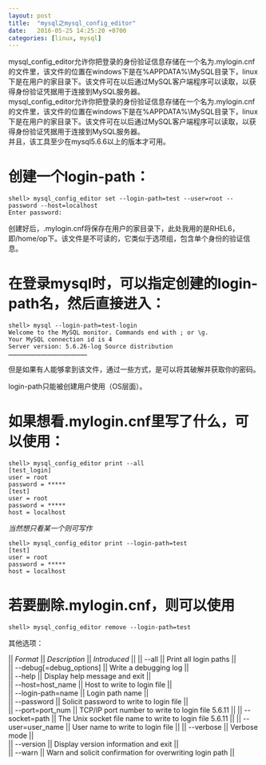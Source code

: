 ```yaml
---
layout: post
title:  "mysql之mysql_config_editor"
date:   2016-05-25 14:25:20 +0700
categories: [linux, mysql]
---
```


mysql_config_editor允许你把登录的身份验证信息存储在一个名为.mylogin.cnf的文件里，该文件的位置在windows下是在%APPDATA%\MySQL目录下，linux下是在用户的家目录下。该文件可在以后通过MySQL客户端程序可以读取，以获得身份验证凭据用于连接到MySQL服务器。  
mysql_config_editor允许你把登录的身份验证信息存储在一个名为.mylogin.cnf的文件里，该文件的位置在windows下是在%APPDATA%\MySQL目录下，linux下是在用户的家目录下。该文件可在以后通过MySQL客户端程序可以读取，以获得身份验证凭据用于连接到MySQL服务器。  
并且，该工具至少在mysql5.6.6以上的版本才可用。  


# 创建一个login-path：    

	shell> mysql_config_editor set --login-path=test --user=root --password --host=localhost
	Enter password:

创建好后，.mylogin.cnf将保存在用户的家目录下，此处我用的是RHEL6，即/home/op下。该文件是不可读的，它类似于选项组，包含单个身份的验证信息。 

# 在登录mysql时，可以指定创建的login-path名，然后直接进入：  

    shell> mysql --login-path=test-login
    Welcome to the MySQL monitor. Commands end with ; or \g.
    Your MySQL connection id is 4
    Server version: 5.6.26-log Source distribution
    …………………………………………………………

但是如果有人能够拿到该文件，通过一些方式，是可以将其破解并获取你的密码。  

login-path只能被创建用户使用（OS层面）。  

# 如果想看.mylogin.cnf里写了什么，可以使用：  

    shell> mysql_config_editor print --all
    [test_login]
    user = root
    password = *****
    [test]
    user = root
    password = *****
    host = localhost

*当然想只看某一个则可写作* 

    shell> mysql_config_editor print --login-path=test
    [test]
    user = root
    password = *****
    host = localhost
    

# 若要删除.mylogin.cnf，则可以使用  

	shell> mysql_config_editor remove --login-path=test



其他选项：

|| *Format* || *Description* || *Introduced* ||
|| --all || Print all login paths ||	 
|| --debug[=debug_options] || Write a debugging log ||	 
|| --help || Display help message and exit ||	 
|| --host=host_name || Host to write to login file ||	 
|| --login-path=name || Login path name ||	 
|| --password || Solicit password to write to login file ||	 
|| --port=port_num || TCP/IP port number to write to login file	5.6.11 ||
|| --socket=path || The Unix socket file name to write to login file	5.6.11 ||
|| --user=user_name || User name to write to login file ||
|| --verbose || Verbose mode ||	 
|| --version || Display version information and exit ||	 
|| --warn || Warn and solicit confirmation for overwriting login path ||	 

